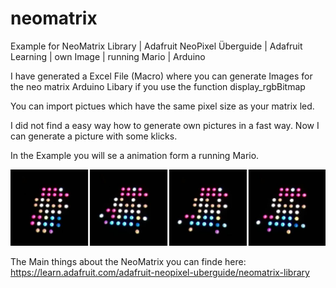 # neomatrix
Example for NeoMatrix Library | Adafruit NeoPixel Überguide | Adafruit Learning | own Image | running Mario | Arduino

I have generated a Excel File (Macro) where you can generate Images for the neo matrix Arduino Libary if you use the function display_rgbBitmap

You can import pictues which have the same pixel size as your matrix led.

I did not find a easy way how to generate own pictures in a fast way. Now I can generate a picture with some klicks.

In the Example you will se a animation form a running Mario.

<img src="https://github.com/druckgott/neomatrix/blob/master/Mario_8x8_Matrix_LED.jpg" alt="Arduino Neo Matrix Running Mario">


The Main things about the NeoMatrix you can finde here:
https://learn.adafruit.com/adafruit-neopixel-uberguide/neomatrix-library
